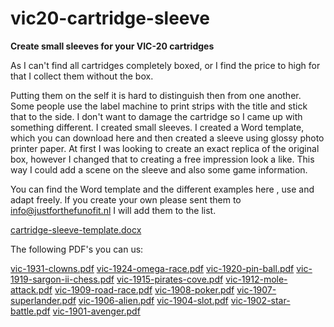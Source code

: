 # vic20-cartridge-sleeve
**Create small sleeves for your VIC-20 cartridges**

As I can't find all cartridges completely boxed, or I find the price to high for that I collect them without the box. 

Putting them on the self it is hard to distinguish then from one another. Some people use the label machine to print strips with the title and stick that to the side. I don't want to damage the cartridge so I came up with something different. I created small sleeves. I created a Word template, which you can download here and then created a sleeve using glossy photo printer paper. At first I was looking to create an exact replica of the original box, however I changed that to creating a free impression look a like. This way I could add a scene on the sleeve and also some game information.

You can find the Word template and the different examples here , use and adapt freely. If you create your own please sent them to info@justforthefunofit.nl I will add them to the list. 

[cartridge-sleeve-template.docx](https://github.com/justforthefunofit/vic20-cartridge-sleeve/files/15053249/cartridge-sleeve-template.docx)

The following PDF's you can us:


[vic-1931-clowns.pdf](https://github.com/justforthefunofit/vic20-cartridge-sleeve/files/15053263/vic-1931-clowns.pdf)
[vic-1924-omega-race.pdf](https://github.com/justforthefunofit/vic20-cartridge-sleeve/files/15053262/vic-1924-omega-race.pdf)
[vic-1920-pin-ball.pdf](https://github.com/justforthefunofit/vic20-cartridge-sleeve/files/15053261/vic-1920-pin-ball.pdf)
[vic-1919-sargon-ii-chess.pdf](https://github.com/justforthefunofit/vic20-cartridge-sleeve/files/15053260/vic-1919-sargon-ii-chess.pdf)
[vic-1915-pirates-cove.pdf](https://github.com/justforthefunofit/vic20-cartridge-sleeve/files/15053259/vic-1915-pirates-cove.pdf)
[vic-1912-mole-attack.pdf](https://github.com/justforthefunofit/vic20-cartridge-sleeve/files/15053258/vic-1912-mole-attack.pdf)
[vic-1909-road-race.pdf](https://github.com/justforthefunofit/vic20-cartridge-sleeve/files/15053257/vic-1909-road-race.pdf)
[vic-1908-poker.pdf](https://github.com/justforthefunofit/vic20-cartridge-sleeve/files/15053256/vic-1908-poker.pdf)
[vic-1907-superlander.pdf](https://github.com/justforthefunofit/vic20-cartridge-sleeve/files/15053255/vic-1907-superlander.pdf)
[vic-1906-alien.pdf](https://github.com/justforthefunofit/vic20-cartridge-sleeve/files/15053254/vic-1906-alien.pdf)
[vic-1904-slot.pdf](https://github.com/justforthefunofit/vic20-cartridge-sleeve/files/15053253/vic-1904-slot.pdf)
[vic-1902-star-battle.pdf](https://github.com/justforthefunofit/vic20-cartridge-sleeve/files/15053252/vic-1902-star-battle.pdf)
[vic-1901-avenger.pdf](https://github.com/justforthefunofit/vic20-cartridge-sleeve/files/15053251/vic-1901-avenger.pdf)
